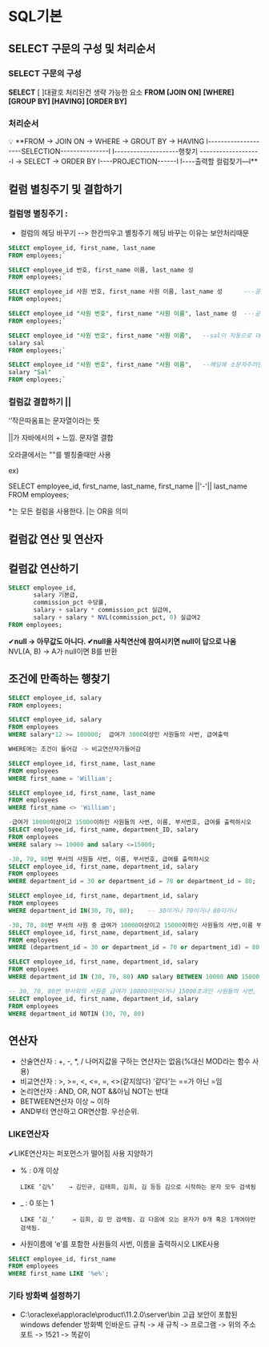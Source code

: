 # SQL기본

## **SELECT 구문의 구성 및 처리순서**

### SELECT 구문의 구성

**SELECT**                                    [ ]대괄호 처리된건 생략 가능한 요소 
**FROM  [JOIN  ON]**
**[WHERE]
[GROUP BY]
[HAVING]
[ORDER BY]**

### 처리순서

<aside>
💡 **FROM -> JOIN ON -> WHERE -> GROUT BY -> HAVING
l--------------------SELECTION---------------l
l--------------------행찾기 -------------------l
-> SELECT -> ORDER BY
l----PROJECTION------l
l----출력할 컬럼찾기—l**

</aside>

## 컬럼 별칭주기 및 결합하기

### 컬럼명 별칭주기 :

- 컬럼의 헤딩 바꾸기 --> 한칸띄우고 별칭주기         헤딩 바꾸는 이유는 보안처리때문

```sql
SELECT employee_id, first_name, last_name
FROM employees;`

SELECT employee_id 번호, first_name 이름, last_name 성
FROM employees;`

SELECT employee_id 사원 번호, first_name 사원 이름, last_name 성      ---공백이들어가면 못읽음
FROM employees;`

SELECT employee_id "사원 번호", first_name "사원 이름", last_name 성  ---공백을 주려면 ""로 묶기
FROM employees;`

SELECT employee_id "사원 번호", first_name "사원 이름",   --sal이 자동으로 대문자로 나옴
salary sal
FROM employees;`

SELECT employee_id "사원 번호", first_name "사원 이름",   --헤딩에 소문자주려면 ""로 묶기
salary "Sal"
FROM employees;`
```

### 컬럼값 결합하기 ||

‘’작은따옴표는 문자열이라는 뜻 

 ||가 자바에서의 + 느낌. 문자열 결합

오라클에서는 ""를 별칭줄때만 사용

ex) 

SELECT employee_id, first_name, last_name,
first_name ||'-'|| last_name
FROM employees;

*는 모든 컬럼을 사용한다. |는 OR을 의미

## 컬럼값 연산 및 연산자

## 컬럼값 연산하기

```sql
SELECT employee_id,
       salary 기본급,
       commission_pct 수당률,
       salary + salary * commission_pct 실급여,
       salary + salary * NVL(commission_pct, 0) 실급여2
FROM employees;
```

✔**null -> 아무값도 아니다.
✔null을 사칙연산에 참여시키면 null이 답으로 나옴**
NVL(A, B) -> A가 null이면 B를 반환 

## 조건에 만족하는 행찾기

```sql
SELECT employee_id, salary
FROM employees;

SELECT employee_id, salary
FROM employees
WHERE salary*12 >= 100000;  급여가 3000이상인 사원들의 사번, 급여출력

WHERE에는 조건이 들어감 -> 비교연산자가들어감 

SELECT employee_id, first_name, last_name
FROM employees
WHERE first_name = 'William';

SELECT employee_id, first_name, last_name
FROM employees
WHERE first_name <> 'William';

-급여가 10000이상이고 15000이하인 사원들의 사번, 이름, 부서번호, 급여를 출력하시오 
SELECT employee_id, first_name, department_ID, salary
FROM employees
WHERE salary >= 10000 and salary <=15000;

-30, 70, 80번 부서의 사원들 사번, 이름, 부서번호, 급여를 출력하시오 
SELECT employee_id, first_name, department_id, salary 
FROM employees
WHERE department_id = 30 or department_id = 70 or department_id = 80;

SELECT employee_id, first_name, department_id, salary 
FROM employees
WHERE department_id IN(30, 70, 80);    -- 30이거나 70이거나 80이거나 

-30, 70, 80번 부서의 사원 중 급여가 10000이상이고 15000이하인 사원들의 사번,이름 부서번호,급여 출력
SELECT employee_id, first_name, department_id, salary 
FROM employees
WHERE (department_id = 30 or department_id = 70 or department_id) = 80 or (salary >= 10000 and salary <=15000);

SELECT employee_id, first_name, department_id, salary 
FROM employees
WHERE department_id IN (30, 70, 80) AND salary BETWEEN 10000 AND 15000;

-- 30, 70, 80번 부서외의 사원중 급여가 10000미만이거나 15000초과인 사원들의 사번, 이름, 부서번호, 급여를 출력하시오
SELECT employee_id, first_name, department_id, salary 
FROM employees
WHERE department_id NOTIN (30, 70, 80)
```

## 연산자

- 산술연산자 : +, -, *, / 나머지값을 구하는 연산자는 없음(%대신 MOD라는 함수 사용)
- 비교연산자 : >, >=, <, <=, =, <>(같지않다) '같다'는 ==가 아닌 =임
- 논리연산자 : AND, OR, NOT &&아님 NOT는 반대
- BETWEEN연산자 이상 ~ 이하
- AND부터 연산하고 OR연산함. 우선순위.

### **LIKE연산자**

✔LIKE연산자는 퍼포먼스가 떨어짐 사용 지양하기 

- % : 0개 이상

      LIKE ‘김%’    → 김민규, 김태희, 김희, 김 등등 김으로 시작하는 문자 모두 검색됨 

- _  : 0 또는 1

      LIKE ‘김_’     → 김희, 김 만 검색됨. 김 다음에 오는 문자가 0개 혹은 1개여야만 검색됨.

 

- 사원이름에 ‘e’를 포함한 사원들의 사번, 이름을 출력하시오  LIKE사용

```sql
SELECT employee_id, first_name
FROM employees
WHERE first_name LIKE '%e%';
```

### 기타 방화벽 설정하기

- C:\oraclexe\app\oracle\product\11.2.0\server\bin
고급 보안이 포함된 windows defender 방화벽
인바운드 규칙 -> 새 규칙 -> 프로그램 -> 위의 주소
포트 -> 1521 -> 똑같이